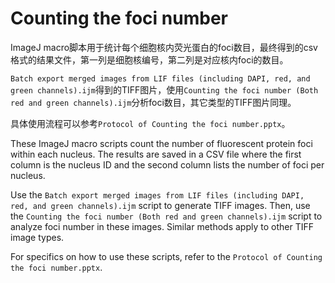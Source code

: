 # Counting the foci number

ImageJ macro脚本用于统计每个细胞核内荧光蛋白的foci数目，最终得到的csv格式的结果文件，第一列是细胞核编号，第二列是对应核内foci的数目。

`Batch export merged images from LIF files (including DAPI, red, and green channels).ijm`得到的TIFF图片，使用`Counting the foci number (Both red and green channels).ijm`分析foci数目，其它类型的TIFF图片同理。

具体使用流程可以参考`Protocol of Counting the foci number.pptx`。

These ImageJ macro scripts count the number of fluorescent protein foci within each nucleus. The results are saved in a CSV file where the first column is the nucleus ID and the second column lists the number of foci per nucleus.

Use the `Batch export merged images from LIF files (including DAPI, red, and green channels).ijm` script to generate TIFF images. Then, use the `Counting the foci number (Both red and green channels).ijm` script to analyze foci number in these images. Similar methods apply to other TIFF image types.

For specifics on how to use these scripts, refer to the `Protocol of Counting the foci number.pptx`.
